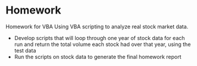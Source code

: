 # Homework
Homework for VBA 
Using VBA scripting to analyze real stock market data.
- Develop scripts that will loop through one year of stock data for each run and return the total volume each stock had 
over that year, using the test data
- Run the scripts on stock data to generate the final homework report
